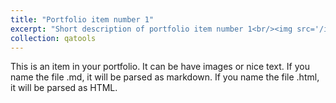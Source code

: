 ```yaml
---
title: "Portfolio item number 1"
excerpt: "Short description of portfolio item number 1<br/><img src='/images/500x300.png'>"
collection: qatools
---
```


This is an item in your portfolio. It can be have images or nice text. If you name the file .md, it will be parsed as markdown. If you name the file .html, it will be parsed as HTML. 
